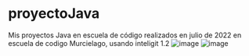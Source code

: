 # proyectoJava
Mis proyectos Java en escuela de código
realizados en julio de 2022
en escuela de codigo Murcielago, usando inteligit 1.2
![image](https://user-images.githubusercontent.com/110300823/181933568-9c199b1a-de99-44aa-8c71-05c6fe194f94.png)
![image](https://user-images.githubusercontent.com/110300823/181995937-e71fad7e-3c98-413a-918e-62b78aa1989b.png)
